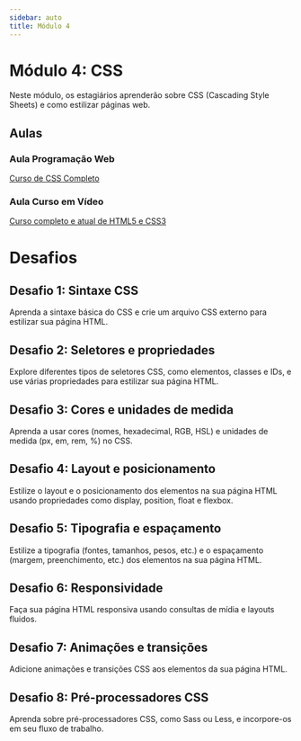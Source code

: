 ```yaml
---
sidebar: auto
title: Módulo 4
---
```


# Módulo 4: CSS

Neste módulo, os estagiários aprenderão sobre CSS (Cascading Style Sheets) e como estilizar páginas web.

## Aulas

### Aula Programação Web

[Curso de CSS Completo](https://www.youtube.com/playlist?list=PL2Fdisxwzt_f5C7Mv0kg1EAHhy2VJLf1c)

### Aula Curso em Vídeo

[Curso completo e atual de HTML5 e CSS3](https://www.youtube.com/playlist?list=PLHz_AreHm4dkZ9-atkcmcBaMZdmLHft8n)

# Desafios

## Desafio 1: Sintaxe CSS

Aprenda a sintaxe básica do CSS e crie um arquivo CSS externo para estilizar sua página HTML.

## Desafio 2: Seletores e propriedades

Explore diferentes tipos de seletores CSS, como elementos, classes e IDs, e use várias propriedades para estilizar sua página HTML.

## Desafio 3: Cores e unidades de medida

Aprenda a usar cores (nomes, hexadecimal, RGB, HSL) e unidades de medida (px, em, rem, %) no CSS.

## Desafio 4: Layout e posicionamento

Estilize o layout e o posicionamento dos elementos na sua página HTML usando propriedades como display, position, float e flexbox.

## Desafio 5: Tipografia e espaçamento

Estilize a tipografia (fontes, tamanhos, pesos, etc.) e o espaçamento (margem, preenchimento, etc.) dos elementos na sua página HTML.

## Desafio 6: Responsividade

Faça sua página HTML responsiva usando consultas de mídia e layouts fluidos.

## Desafio 7: Animações e transições

Adicione animações e transições CSS aos elementos da sua página HTML.

## Desafio 8: Pré-processadores CSS

Aprenda sobre pré-processadores CSS, como Sass ou Less, e incorpore-os em seu fluxo de trabalho.

